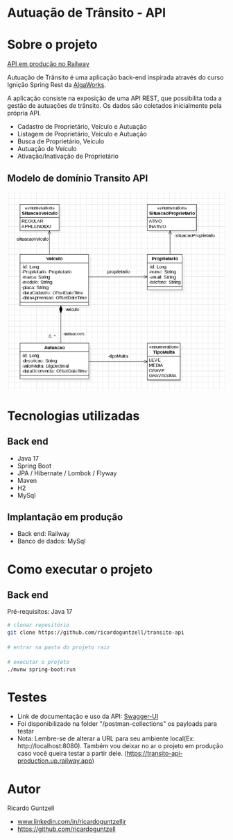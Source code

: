 # Autuação de Trânsito - API

# Sobre o projeto

[API em produção no Railway](https://transito-api-production.up.railway.app "App em produção no Railway")

Autuação de Trânsito é uma aplicação back-end inspirada através do curso Ignição Spring Rest
da [AlgaWorks](https://algaworks.com "Site da AlgaWorks").

A aplicação consiste na exposição de uma API REST,
que possibilita toda a gestão de autuações de trânsito.
Os dados são coletados inicialmente pela própria API.

- Cadastro de Proprietário, Veículo e Autuação
- Listagem de Proprietário, Veículo e Autuação
- Busca de Proprietário, Veículo
- Autuação de Veículo
- Ativação/Inativação de Proprietário

## Modelo de domínio Transito API

<img src="src/main/resources/img/transito-modelo-dominio.png" alt="Modelo de Dominio">

# Tecnologias utilizadas

## Back end

- Java 17
- Spring Boot
- JPA / Hibernate / Lombok / Flyway
- Maven
- H2
- MySql

## Implantação em produção

- Back end: Railway
- Banco de dados: MySql

# Como executar o projeto

## Back end

Pré-requisitos: Java 17

```bash
# clonar repositório
git clone https://github.com/ricardoguntzell/transito-api

# entrar na pasta do projeto raiz

# executar o projeto
./mvnw spring-boot:run
```

# Testes

- Link de documentação e uso da API: [Swagger-UI](http://localhost:8080/swagger-ui/index.html "Swagger-UI")
- Foi disponibilizado na folder "/postman-collections" os payloads para testar
- Nota: Lembre-se de alterar a URL para seu ambiente local(Ex: http://localhost:8080). Também vou deixar no ar o projeto em produção caso você queira testar a partir dele.
  (https://transito-api-production.up.railway.app)

# Autor

Ricardo Guntzell

- www.linkedin.com/in/ricardoguntzelljr
- https://github.com/ricardoguntzell